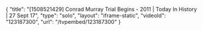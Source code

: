 {
    "title": "[1508521429] Conrad Murray Trial Begins - 2011 | Today In History | 27 Sept 17",
    "type": "solo",
    "layout": "iframe-static",
    "videoId": "123187300",
    "url": "\/tvpembed\/123187300"
}